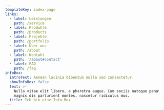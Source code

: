 ```yaml
---
templateKey: index-page
links:
  - label: Leistungen
    path: /service
  - label: Produkte
    path: /products
  - label: Projekte
    path: /portfolio
  - label: Über uns
    path: /about
  - label: Kontakt
    path: '/about#contact'
  - label: FAQ
    path: /faq
infoBox:
  introText: Aenean lacinia bibendum nulla sed consectetur.
  showInfoBox: false
  text: >-
    Nulla vitae elit libero, a pharetra augue. Cum sociis natoque penatibus et
    magnis dis parturient montes, nascetur ridiculus mus.
  title: Ich bin eine Info Box
---
```


